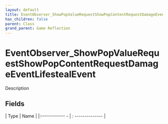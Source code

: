 ```yaml
---
layout: default
title: EventObserver_ShowPopValueRequestShowPopContentRequestDamageEventLifestealEvent
has_children: false
parent: Class
grand_parent: Game Reflection
---
```

# EventObserver_ShowPopValueRequestShowPopContentRequestDamageEventLifestealEvent
Description 

## Fields
| Type | Name |
|:------------ - | : -------------- |
